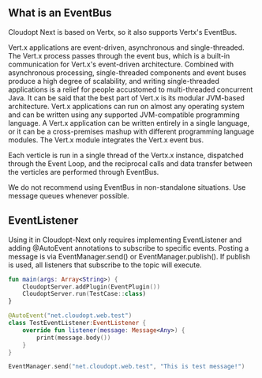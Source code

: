 ## What is an EventBus

Cloudopt Next is based on Vertx, so it also supports Vertx's EventBus.

Vert.x applications are event-driven, asynchronous and single-threaded. The Vert.x process passes through the event bus, which is a built-in communication for Vert.x's event-driven architecture. Combined with asynchronous processing, single-threaded components and event buses produce a high degree of scalability, and writing single-threaded applications is a relief for people accustomed to multi-threaded concurrent Java. It can be said that the best part of Vert.x is its modular JVM-based architecture. Vert.x applications can run on almost any operating system and can be written using any supported JVM-compatible programming language. A Vert.x application can be written entirely in a single language, or it can be a cross-premises mashup with different programming language modules. The Vert.x module integrates the Vert.x event bus.

Each verticle is run in a single thread of the Vertx.x instance, dispatched through the Event Loop, and the reciprocal calls and data transfer between the verticles are performed through EventBus.

We do not recommend using EventBus in non-standalone situations. Use message queues whenever possible.

## EventListener

Using it in Cloudopt-Next only requires implementing EventListener and adding @AutoEvent annotations to subscribe to specific events. Posting a message is via EventManager.send() or EventManager.publish(). If publish is used, all listeners that subscribe to the topic will execute.

````kotlin
fun main(args: Array<String>) {
    CloudoptServer.addPlugin(EventPlugin())
    CloudoptServer.run(TestCase::class)
}
````

````kotlin
@AutoEvent("net.cloudopt.web.test")
class TestEventListener:EventListener {
    override fun listener(message: Message<Any>) {
        print(message.body())
    }
}
````

````kotlin
EventManager.send("net.cloudopt.web.test", "This is test message!")
````